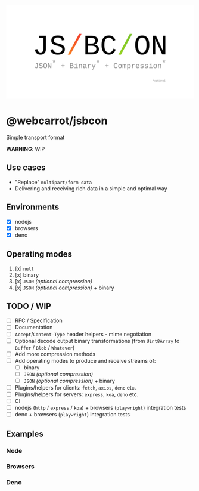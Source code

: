 ![@webcarrot/jsbcon - Simple transport format](https://github.com/webcarrot/jsbcon/raw/main/js-bc-on.png?raw=true&sanitize=true)

# @webcarrot/jsbcon

Simple transport format

**WARNING**: WIP

## Use cases

- "Replace" `multipart/form-data`
- Delivering and receiving rich data in a simple and optimal way
 
## Environments

- [x] nodejs
- [x] browsers
- [x] deno

## Operating modes

1. [x] `null`
2. [x] binary
3. [x] `JSON` _(optional compression)_
4. [x] `JSON` _(optional compression)_ + binary

## TODO / WIP

- [ ] RFC / Specification
- [ ] Documentation
- [ ] `Accept`/`Content-Type` header helpers - mime negotiation
- [ ] Optional decode output binary transformations (from `Uint8Array` to `Buffer` / `Blob` / `Whatever`)
- [ ] Add more compression methods
- [ ] Add operating modes to produce and receive streams of:
    - [ ] binary
    - [ ] `JSON` _(optional compression)_
    - [ ] `JSON` _(optional compression)_ + binary
- [ ] Plugins/helpers for clients: `fetch`, `axios`, `deno` etc.
- [ ] Plugins/helpers for servers: `express`, `koa`, `deno` etc.
- [ ] CI
- [ ] nodejs (`http` / `express` / `koa`) + browsers (`playwright`) integration tests
- [ ] deno + browsers (`playwright`) integration tests

## Examples

### Node

### Browsers

### Deno